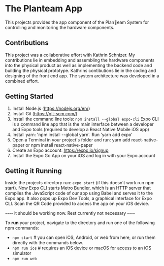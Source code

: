 # The Planteam App

This projects provides the app component of the Plan🌱eam System for controlling and monitoring the hardware components. 

## Contributions

This project was a collaborative effort with Kathrin Schnizer.
My contributions lie in embedding and assembling the hardware components into the physical product as well as implementing the backend code and building the physical prototype.
Kathrins contibutions lie in the coding and designing of the front end app.
The system architecture was developed in a combined effort.

## Getting Started 

1. Install Node.js (https://nodejs.org/en/)
2. Install Git (https://git-scm.com/)
3. Install the command line tools: `npm install --global expo-cli` Expo CLI is a command line app that is the main interface between a developer and Expo tools (required to develop a React Native Mobile iOS app)
4. Install yarn: 'npm install --global yarn'. Run 'yarn add expo'
5. Open a Terminal in your project's folder and run: yarn add react-native-paper or npm install react-native-paper
6. Create an Expo account: https://expo.io/signup
7. Install the Expo Go App on your iOS and log in with your Expo account

## Getting it Running

Inside the projects directory run: ``expo start`` (if this doesn't work run npm start). Now Expo CLI starts Metro Bundler, which is an HTTP server that compiles the JavaScript code of our app using Babel and serves it to the Expo app. It also pops up Expo Dev Tools, a graphical interface for Expo CLI. Scan the QR Code provided to access the app on your iOS device.


---- it should be working now. Rest currently not necessary ----

To **run** your project, navigate to the directory and run one of the following npm commands:
* ``npm start`` # you can open iOS, Android, or web from here, or run them directly with the commands below.
* ``npm run ios`` # requires an iOS device or macOS for access to an iOS simulator
* ``npm run web``

